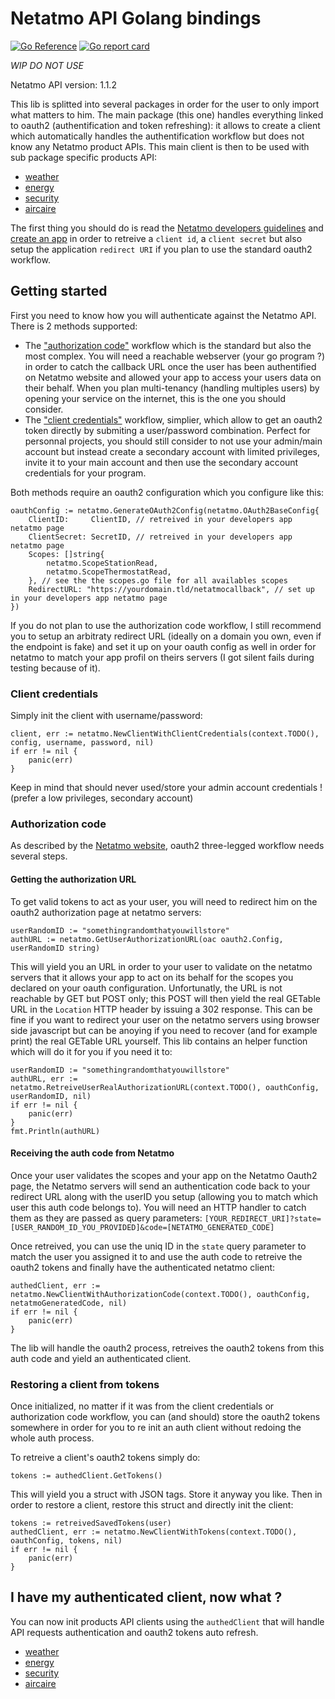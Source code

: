 # Netatmo API Golang bindings

[![Go Reference](https://pkg.go.dev/badge/github.com/hekmon/go-netatmo.svg)](https://pkg.go.dev/github.com/hekmon/go-netatmo) [![Go report card](https://goreportcard.com/badge/github.com/hekmon/transmissionrpc)](https://goreportcard.com/report/github.com/hekmon/go-netatmo)

*WIP DO NOT USE*

Netatmo API version: 1.1.2

This lib is splitted into several packages in order for the user to only import what matters to him. The main package (this one) handles everything linked to oauth2 (authentification and token refreshing): it allows to create a client which automatically handles the authentification workflow but does not know any Netatmo product APIs. This main client is then to be used with sub package specific products API:

* [weather](https://github.com/hekmon/go-netatmo/tree/main/weather#readme)
* [energy](https://github.com/hekmon/go-netatmo/tree/main/energy#readme)
* [security](https://github.com/hekmon/go-netatmo/tree/main/security#readme)
* [aircaire](https://github.com/hekmon/go-netatmo/tree/main/aircaire#readme)

The first thing you should do is read the [Netatmo developers guidelines](https://dev.netatmo.com/guideline) and [create an app](https://dev.netatmo.com/apps/createanapp#form) in order to retreive a `client id`, a `client secret` but also setup the application `redirect URI` if you plan to use the standard oauth2 workflow.

## Getting started

First you need to know how you will authenticate against the Netatmo API. There is 2 methods supported:

* The ["authorization code"](https://dev.netatmo.com/apidocumentation/oauth#authorization-code) workflow which is the standard but also the most complex. You will need a reachable webserver (your go program ?) in order to catch the callback URL once the user has been authentified on Netatmo website and allowed your app to access your users data on their behalf. When you plan multi-tenancy (handling multiples users) by opening your service on the internet, this is the one you should consider.
* The ["client credentials"](https://dev.netatmo.com/apidocumentation/oauth#client-credential) workflow, simplier, which allow to get an oauth2 token directly by submiting a user/password combination. Perfect for personnal projects, you should still consider to not use your admin/main account but instead create a secondary account with limited privileges, invite it to your main account and then use the secondary account credentials for your program.

Both methods require an oauth2 configuration which you configure like this:

```golang
oauthConfig := netatmo.GenerateOAuth2Config(netatmo.OAuth2BaseConfig{
    ClientID:     ClientID, // retreived in your developers app netatmo page
    ClientSecret: SecretID, // retreived in your developers app netatmo page
    Scopes: []string{
        netatmo.ScopeStationRead,
        netatmo.ScopeThermostatRead,
    }, // see the the scopes.go file for all availables scopes
    RedirectURL: "https://yourdomain.tld/netatmocallback", // set up in your developers app netatmo page
})
```

If you do not plan to use the authorization code workflow, I still recommend you to setup an arbitraty redirect URL (ideally on a domain you own, even if the endpoint is fake) and set it up on your oauth config as well in order for netatmo to match your app profil on theirs servers (I got silent fails during testing because of it).

### Client credentials

Simply init the client with username/password:

```golang
client, err := netatmo.NewClientWithClientCredentials(context.TODO(), config, username, password, nil)
if err != nil {
    panic(err)
}
```

Keep in mind that should never used/store your admin account credentials ! (prefer a low privileges, secondary account)

### Authorization code

As described by the [Netatmo website](https://dev.netatmo.com/apidocumentation/oauth#authorization-code), oauth2 three-legged workflow needs several steps.

#### Getting the authorization URL

To get valid tokens to act as your user, you will need to redirect him on the oauth2 authorization page at netatmo servers:

```golang
userRandomID := "somethingrandomthatyouwillstore"
authURL := netatmo.GetUserAuthorizationURL(oac oauth2.Config, userRandomID string)
```

This will yield you an URL in order to your user to validate on the netatmo servers that it allows your app to act on its behalf for the scopes you declared on your oauth configuration. Unfortunatly, the URL is not reachable by GET but POST only; this POST will then yield the real GETable URL in the `Location` HTTP header by issuing a 302 response. This can be fine if you want to redirect your user on the netatmo servers using browser side javascript but can be anoying if you need to recover (and for example print) the real GETable URL yourself. This lib contains an helper function which will do it for you if you need it to:

```golang
userRandomID := "somethingrandomthatyouwillstore"
authURL, err := netatmo.RetreiveUserRealAuthorizationURL(context.TODO(), oauthConfig, userRandomID, nil)
if err != nil {
    panic(err)
}
fmt.Println(authURL)
```

#### Receiving the auth code from Netatmo

Once your user validates the scopes and your app on the Netatmo Oauth2 page, the Netatmo servers will send an authentication code back to your redirect URL along with the userID you setup (allowing you to match which user this auth code belongs to). You will need an HTTP handler to catch them as they are passed as query parameters: `[YOUR_REDIRECT_URI]?state=[USER_RANDOM_ID_YOU_PROVIDED]&code=[NETATMO_GENERATED_CODE]`

Once retreived, you can use the uniq ID in the `state` query parameter to match the user you assigned it to and use the auth code to retreive the oauth2 tokens and finally have the authenticated netatmo client:

```golang
authedClient, err := netatmo.NewClientWithAuthorizationCode(context.TODO(), oauthConfig, netatmoGeneratedCode, nil)
if err != nil {
    panic(err)
}
```

The lib will handle the oauth2 process, retreives the oauth2 tokens from this auth code and yield an authenticated client.

### Restoring a client from tokens

Once initialized, no matter if it was from the client credentials or authorization code workflow, you can (and should) store the oauth2 tokens somewhere in order for you to re init an auth client without redoing the whole auth process.

To retreive a client's oauth2 tokens simply do:

```golang
tokens := authedClient.GetTokens()
```

This will yield you a struct with JSON tags. Store it anyway you like. Then in order to restore a client, restore this struct and directly init the client:

```golang
tokens := retreivedSavedTokens(user)
authedClient, err := netatmo.NewClientWithTokens(context.TODO(), oauthConfig, tokens, nil)
if err != nil {
    panic(err)
}
```

## I have my authenticated client, now what ?

You can now init products API clients using the `authedClient` that will handle API requests authentication and oauth2 tokens auto refresh.

* [weather](https://github.com/hekmon/go-netatmo/tree/main/weather#readme)
* [energy](https://github.com/hekmon/go-netatmo/tree/main/energy#readme)
* [security](https://github.com/hekmon/go-netatmo/tree/main/security#readme)
* [aircaire](https://github.com/hekmon/go-netatmo/tree/main/aircaire#readme)
